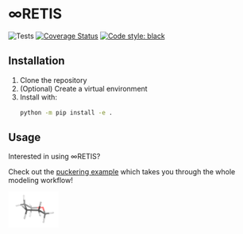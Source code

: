 # &infin;RETIS
![Tests](https://github.com/infretis/infretis/actions/workflows/test.yaml/badge.svg)
[![Coverage Status](https://coveralls.io/repos/github/infretis/infretis/badge.svg?branch=main)](https://coveralls.io/github/infretis/infretis?branch=main)
[![Code style: black](https://img.shields.io/badge/code%20style-black-000000.svg)](https://github.com/psf/black)


## Installation

1. Clone the repository
2. (Optional) Create a virtual environment
3. Install with:
   ```bash
   python -m pip install -e .
   ```

## Usage
Interested in using &infin;RETIS? 

Check out the [puckering example](examples/gromacs/puckering/) which takes
you through the whole modeling workflow!
<p align="left">
<img src="https://github.com/infretis/infretis/blob/molmod_exercise5/examples/gromacs/puckering/graphics/puckering.gif" width="20%" height="20%">
</p>
